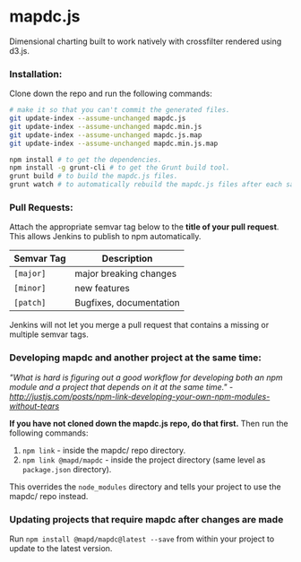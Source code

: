 mapdc.js
=====

Dimensional charting built to work natively with crossfilter rendered using d3.js.

### Installation:

Clone down the repo and run the following commands:

```bash
# make it so that you can't commit the generated files.
git update-index --assume-unchanged mapdc.js
git update-index --assume-unchanged mapdc.min.js
git update-index --assume-unchanged mapdc.js.map
git update-index --assume-unchanged mapdc.min.js.map

npm install # to get the dependencies.
npm install -g grunt-cli # to get the Grunt build tool.
grunt build # to build the mapdc.js files.
grunt watch # to automatically rebuild the mapdc.js files after each save.
```
### Pull Requests:

Attach the appropriate semvar tag below to the **title of your pull request**. This allows Jenkins to publish to npm automatically.

Semvar Tag | Description
--- | ---
`[major]` | major breaking changes
`[minor]` | new features
`[patch]` | Bugfixes, documentation

Jenkins will not let you merge a pull request that contains a missing or multiple semvar tags.

### Developing mapdc and another project at the same time:

_"What is hard is figuring out a good workflow for developing both an npm module and a project that depends on it at the same time." - http://justjs.com/posts/npm-link-developing-your-own-npm-modules-without-tears_

**If you have not cloned down the mapdc.js repo, do that first.** Then run the following commands:

1. `npm link` - inside the mapdc/ repo directory.
2. `npm link @mapd/mapdc` - inside the project directory (same level as `package.json` directory).

This overrides the `node_modules` directory and tells your project to use the mapdc/ repo instead.

### Updating projects that require mapdc after changes are made

Run `npm install @mapd/mapdc@latest --save` from within your project to update to the latest version.
